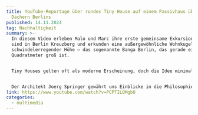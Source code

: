 ```yaml
---
title: YouTube-Reportage über rundes Tiny House auf einem Passivhaus über den
  Dächern Berlins
published: 14.11.2024
tag: Nachhaltigkeit
summary: >-
  In diesem Video erleben Malo und Marc ihre erste gemeinsame Exkursion: Wir
  sind in Berlin Kreuzberg und erkunden eine außergewöhnliche Wohnkugel in
  schwindelerregender Höhe – das sogenannte Banga Berlin, das gerade einmal 8
  Quadratmeter groß ist.


  Tiny Houses gelten oft als moderne Erscheinung, doch die Idee minimalistischen Wohnens ist keineswegs neu. Bereits vor über 50 Jahren gab es Visionär*innen, die minimalistisch leben wollten. Begleitet uns auf eine kleine Zeitreise, während wir 48 Stunden testen, wie es sich in diesem kleinen UFO lebt und wie Architekt*innen sich damals die Zukunft vorstellten.


  Der Architekt Joerg Springer gewährt uns Einblicke in die Philosophie des Space Age und die enormen Herausforderungen, die er meisterte, um das UFO aus Italien nach Berlin zu bringen.
link: https://www.youtube.com/watch?v=PCPTILQMgbU
categories:
  - multimedia
---
```

